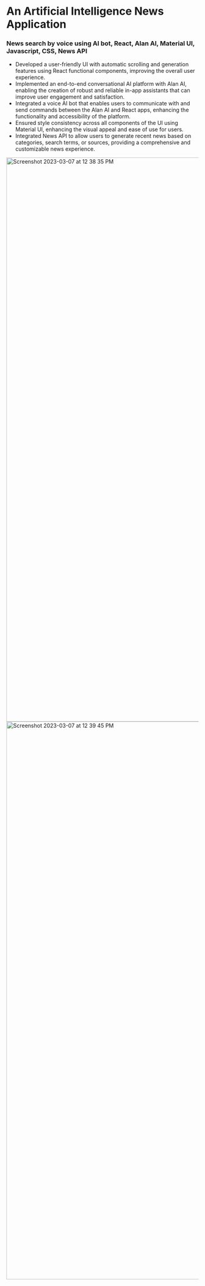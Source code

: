 # An Artificial Intelligence News Application
### News search by voice using AI bot, React, Alan AI, Material UI, Javascript, CSS, News API

- Developed a user-friendly UI with automatic scrolling and generation features using React functional components, improving the overall user experience.
- Implemented an end-to-end conversational AI platform with Alan AI, enabling the creation of robust and reliable in-app assistants that can improve user engagement and satisfaction.
- Integrated a voice AI bot that enables users to communicate with and send commands between the Alan AI and React apps, enhancing the functionality and accessibility of the platform.
- Ensured style consistency across all components of the UI using Material UI, enhancing the visual appeal and ease of use for users.
- Integrated News API to allow users to generate recent news based on categories, search terms, or sources, providing a comprehensive and customizable news experience.

<img width="1473" alt="Screenshot 2023-03-07 at 12 38 35 PM" src="https://user-images.githubusercontent.com/119915091/223547203-44177ad2-b904-4cb9-813a-90708f611437.png">
<img width="1457" alt="Screenshot 2023-03-07 at 12 39 45 PM" src="https://user-images.githubusercontent.com/119915091/223547215-232ffb52-5a2c-4d3e-9f02-9413e698c78c.png">
